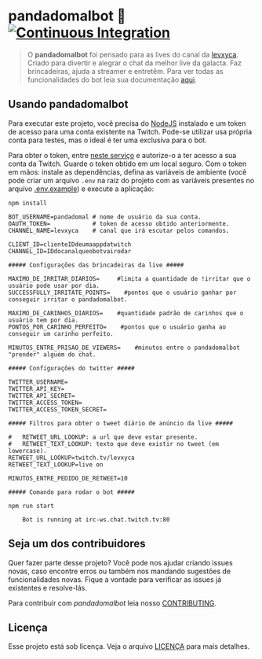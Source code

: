 # pandadomalbot 🐼 [![Continuous Integration](https://github.com/levxyca/pandadomalbot/actions/workflows/ci.yml/badge.svg?branch=main)](https://github.com/levxyca/pandadomalbot/actions/workflows/ci.yml)

> O **pandadomalbot** foi pensado para as lives do canal da [levxyca](https://twitch.tv/levxyca). Criado para divertir e alegrar o chat da melhor live da galacta. Faz brincadeiras, ajuda a streamer e entretêm. Para ver todas as funcionalidades do bot leia sua documentação [aqui](https://levxyca.com/pandadomalsite/).

## Usando pandadomalbot

Para executar este projeto, você precisa do [NodeJS](https://nodejs.org/en/download/) instalado e um token de acesso para uma conta existente na Twitch. Pode-se utilizar usa própria conta para testes, mas o ideal é ter uma exclusiva para o bot.

Para obter o token, entre [neste serviço](https://twitchapps.com/tmi/) e autorize-o a ter acesso a sua conta da Twitch. Guarde o token obtido em um local seguro. Com o token em mãos: instale as dependências, defina as variáveis de ambiente (você pode criar um arquivo `.env` na raiz do projeto com as variáveis presentes no arquivo [.env.example](.env.example)) e execute a aplicação:

```
npm install

BOT_USERNAME=pandadomal # nome de usuário da sua conta.
OAUTH_TOKEN=            # token de acesso obtido anteriormente.
CHANNEL_NAME=levxyca    # canal que irá escutar pelos comandos.

CLIENT_ID=clienteIDdeumaappdatwitch
CHANNEL_ID=IDdocanalqueobotvairodar

##### Configurações das brincadeiras da live #####

MAXIMO_DE_IRRITAR_DIARIOS=     #limita a quantidade de !irritar que o usuário pode usar por dia.
SUCCESSFULLY_IRRITATE_POINTS=    #pontos que o usuário ganhar por conseguir irritar o pandadomalbot.

MAXIMO_DE_CARINHOS_DIARIOS=    #quantidade padrão de carinhos que o usuário tem por dia.
PONTOS_POR_CARINHO_PERFEITO=    #pontos que o usuário ganha ao conseguir um carinho perfeito.

MINUTOS_ENTRE_PRISAO_DE_VIEWERS=    #minutos entre o pandadomalbot "prender" alguém do chat.

##### Configurações do twitter #####

TWITTER_USERNAME=
TWITTER_API_KEY=
TWITTER_API_SECRET=
TWITTER_ACCESS_TOKEN=
TWITTER_ACCESS_TOKEN_SECRET=

##### Filtros para obter o tweet diário de anúncio da live #####

#   RETWEET_URL_LOOKUP: a url que deve estar presente.
#   RETWEET_TEXT_LOOKUP: texto que deve existir no tweet (em lowercase).
RETWEET_URL_LOOKUP=twitch.tv/levxyca
RETWEET_TEXT_LOOKUP=live on

MINUTOS_ENTRE_PEDIDO_DE_RETWEET=10

##### Comando para rodar o bot #####

npm run start

    Bot is running at irc-ws.chat.twitch.tv:80
```

## Seja um dos contribuidores<br>

Quer fazer parte desse projeto? Você pode nos ajudar criando issues novas, caso encontre erros ou também nos mandando sugestões de funcionalidades novas. Fique a vontade para verificar as issues já existentes e resolve-lás.

Para contribuir com _pandadomalbot_ leia nosso [CONTRIBUTING](.github/CONTRIBUTING.md).

## Licença

Esse projeto está sob licença. Veja o arquivo [LICENÇA](LICENSE) para mais detalhes.
